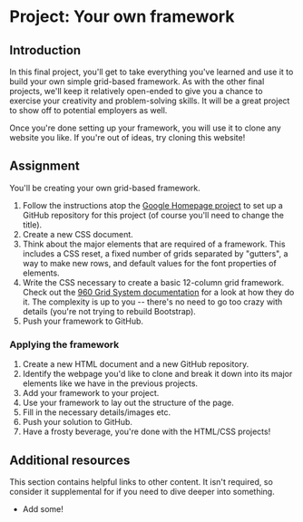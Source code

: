 # Project: Your own framework

## Introduction

In this final project, you'll get to take everything you've learned and use it to build your own simple grid-based framework. As with the other final projects, we'll keep it relatively open-ended to give you a chance to exercise your creativity and problem-solving skills. It will be a great project to show off to potential employers as well.

Once you're done setting up your framework, you will use it to clone any website you like. If you're out of ideas, try cloning this website!

## Assignment

You'll be creating your own grid-based framework.

1. Follow the instructions atop the [Google Homepage project](/courses/foundations/lessons/html-css) to set up a GitHub repository for this project \(of course you'll need to change the title\).
2. Create a new CSS document.
3. Think about the major elements that are required of a framework. This includes a CSS reset, a fixed number of grids separated by "gutters", a way to make new rows, and default values for the font properties of elements.
4. Write the CSS necessary to create a basic 12-column grid framework. Check out the [960 Grid System documentation](http://960.gs) for a look at how they do it. The complexity is up to you -- there's no need to go too crazy with details \(you're not trying to rebuild Bootstrap\).
5. Push your framework to GitHub.

### **Applying the framework**

1. Create a new HTML document and a new GitHub repository.
2. Identify the webpage you'd like to clone and break it down into its major elements like we have in the previous projects.
3. Add your framework to your project.
4. Use your framework to lay out the structure of the page.
5. Fill in the necessary details/images etc.
6. Push your solution to GitHub.
7. Have a frosty beverage, you're done with the HTML/CSS projects!

## Additional resources

This section contains helpful links to other content. It isn't required, so consider it supplemental for if you need to dive deeper into something.

- Add some!
